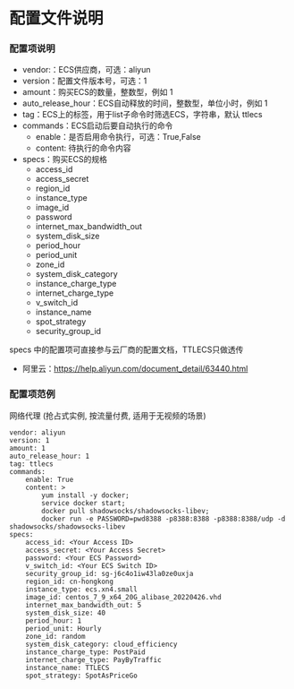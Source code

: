 # 配置文件说明
### 配置项说明
* vendor:：ECS供应商，可选：aliyun
* version：配置文件版本号，可选：1
* amount：购买ECS的数量，整数型，例如 1
* auto_release_hour：ECS自动释放的时间，整数型，单位小时，例如 1
* tag：ECS上的标签，用于list子命令时筛选ECS，字符串，默认 ttlecs
* commands：ECS启动后要自动执行的命令
  * enable：是否启用命令执行，可选：True,False
  * content: 待执行的命令内容
* specs：购买ECS的规格
  * access_id
  * access_secret
  * region_id
  * instance_type
  * image_id
  * password
  * internet_max_bandwidth_out
  * system_disk_size
  * period_hour
  * period_unit
  * zone_id
  * system_disk_category
  * instance_charge_type
  * internet_charge_type
  * v_switch_id
  * instance_name
  * spot_strategy
  * security_group_id

specs 中的配置项可直接参与云厂商的配置文档，TTLECS只做透传
* 阿里云：https://help.aliyun.com/document_detail/63440.html
### 配置项范例
网络代理 (抢占式实例, 按流量付费, 适用于无视频的场景)
```
vendor: aliyun
version: 1
amount: 1
auto_release_hour: 1
tag: ttlecs
commands:
    enable: True
    content: >
        yum install -y docker;
        service docker start;
        docker pull shadowsocks/shadowsocks-libev;
        docker run -e PASSWORD=pwd8388 -p8388:8388 -p8388:8388/udp -d shadowsocks/shadowsocks-libev
specs:
    access_id: <Your Access ID>
    access_secret: <Your Access Secret>
    password: <Your ECS Password>
    v_switch_id: <Your ECS Switch ID>
    security_group_id: sg-j6c4o1iw43la0ze0uxja
    region_id: cn-hongkong
    instance_type: ecs.xn4.small
    image_id: centos_7_9_x64_20G_alibase_20220426.vhd
    internet_max_bandwidth_out: 5
    system_disk_size: 40
    period_hour: 1
    period_unit: Hourly
    zone_id: random
    system_disk_category: cloud_efficiency
    instance_charge_type: PostPaid
    internet_charge_type: PayByTraffic
    instance_name: TTLECS
    spot_strategy: SpotAsPriceGo
```